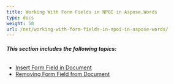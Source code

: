 ```yaml
---
title: Working With Form Fields in NPOI in Aspose.Words
type: docs
weight: 50
url: /net/working-with-form-fields-in-npoi-in-aspose-words/
---
```


###### **This section includes the following topics:** 

- [Insert Form Field in Document](https://docs.aspose.com/words/net/insert-form-field-in-document/)
- [Removing Form Field from Document](https://docs.aspose.com/words/net/removing-form-field-from-document/)
